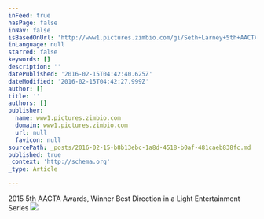 ```yaml
---
inFeed: true
hasPage: false
inNav: false
isBasedOnUrl: 'http://www1.pictures.zimbio.com/gi/Seth+Larney+5th+AACTA+Awards+Presented+Presto+BBvDy-Gq8Snl.jpg'
inLanguage: null
starred: false
keywords: []
description: ''
datePublished: '2016-02-15T04:42:40.625Z'
dateModified: '2016-02-15T04:42:27.999Z'
author: []
title: ''
authors: []
publisher:
  name: www1.pictures.zimbio.com
  domain: www1.pictures.zimbio.com
  url: null
  favicon: null
sourcePath: _posts/2016-02-15-b8b13ebc-1a8d-4518-b0af-481caeb838fc.md
published: true
_context: 'http://schema.org'
_type: Article

---
```

2015 5th AACTA Awards, Winner Best Direction in a Light Entertainment Series
![](http://www1.pictures.zimbio.com/gi/Seth+Larney+5th+AACTA+Awards+Presented+Presto+BBvDy-Gq8Snl.jpg)